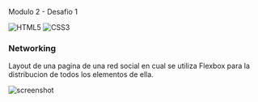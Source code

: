 Modulo 2 - Desafio 1

![HTML5](https://img.shields.io/badge/html5-%23E34F26.svg?style=flat&logo=html5&logoColor=white) ![CSS3](https://img.shields.io/badge/css3-%231572B6.svg?style=flat&logo=css3&logoColor=white)

### Networking
Layout de una pagina de una red social en cual se utiliza Flexbox para la distribucion de todos los elementos de ella.

![screenshot](https://github.com/rimardev/m2d1-networking/blob/main/assets/img/screenshot-page.jpg)
